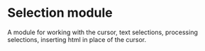 # Selection module

A module for working with the cursor, text selections, processing selections, inserting html in place of the cursor.
